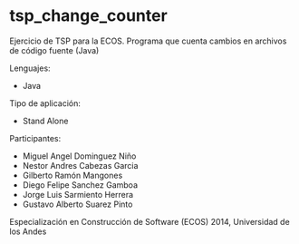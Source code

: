 tsp_change_counter
==================

Ejercicio de TSP para la ECOS.  Programa que cuenta cambios en archivos de código fuente (Java)

Lenguajes:

- Java

Tipo de aplicación:

- Stand Alone

Participantes:

- Miguel Angel Dominguez Niño
- Nestor Andres Cabezas Garcia
- Gilberto Ramón Mangones
- Diego Felipe Sanchez Gamboa
- Jorge Luis Sarmiento Herrera
- Gustavo Alberto Suarez Pinto


Especialización en Construcción de Software (ECOS) 2014, Universidad de los Andes
